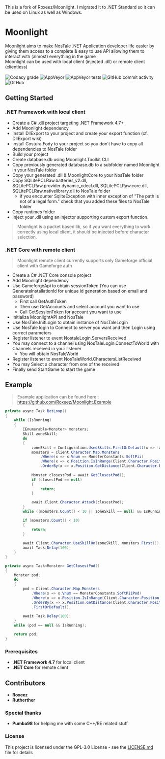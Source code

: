 This is a fork of Roxeez/Moonlight. I migrated it to .NET Standard so it can be used on Linux as well as Windows.

# Moonlight

Moonlight aims to make NosTale .NET Application developer life easier by giving them access to a complete & easy to use API allowing them to interact with (almost) everything in the game  
Moonlight can be used with local client (injected .dll) or remote client (clientless)
<br><br>
![Codacy grade](https://img.shields.io/codacy/grade/d7ecbcba4d48445f8a7e12f1bb4fb8e7)
![AppVeyor](https://img.shields.io/appveyor/build/Roxeez/Moonlight)
![AppVeyor tests](https://img.shields.io/appveyor/tests/Roxeez/Moonlight)
![GitHub commit activity](https://img.shields.io/github/commit-activity/m/Roxeez/Moonlight)
![GitHub](https://img.shields.io/github/license/Roxeez/Moonlight)

## Getting Started

### .NET Framework with local client

- Create a C# .dll project targeting .NET Framework 4.7+
- Add Moonlight dependency
- Install DllExport to your project and create your export function (cf. DllExport wiki)
- Install Costura.Fody to your project so you don't have to copy all dependencies to NosTale folder
- Build your project
- Create database.db using Moonlight.Toolkit CLI
- Copy previously generated database.db to a subfolder named Moonlight in your NosTale folder
- Copy your generated .dll & MoonlightCore to your NosTale folder
- Copy SQLitePCLRaw.batteries_v2.dll, SQLitePCLRaw.provider.dynamic_cdecl.dll, SQLitePCLRaw.core.dll, SQLitePCLRaw.nativelibrary.dll to NosTale folder
  - if you encounter SqliteException with inner exception of "The path is not of a legal form." check that you added these files to NosTale folder
- Copy runtimes folder
- Inject your .dll using an injector supporting custom export function.

> Moonlight is a packet based lib, so if you want everything to work correctly using local client, it should be injected before character selection.

### .NET Core with remote client

> Moonlight remote client currently supports only Gameforge official client with Gameforge auth

- Create a C# .NET Core console project
- Add Moonlight dependency
- Use GameforgeApi to obtain sessionToken (You can use GenerateInstallationId for unique id generation based on email and password)
  - First call GetAuthToken
  - Then use GetAccounts and select account you want to use
  - Call GetSessionToken for account you want to use
- Initializa MoonlightAPI and NosTale
- Use NosTale.InitLogin to obtain instance of NosTaleLogin
- Use NosTale login to Connect to server you want and then Login using correct parameters
- Register listener to event NostaleLogin.ServersReceived
- You may connect to a channel using NosTaleLogin.ConnectToWorld with Channels received in your listener
  - You will obtain NosTaleWorld
- Register listener to event NosTaleWorld.CharactersListReceived
- You may Select a character from one of the received
- Finally send StartGame to start the game

## Example
>Example application can be found here : https://github.com/Roxeez/Moonlight.Example
```csharp
private async Task BotLoop()
{
    while (IsRunning)
    {
        IEnumerable<Monster> monsters;
        Skill zoneSkill;
        do
        {
            zoneSkill = Configuration.UsedSkills.FirstOrDefault(x => !x.IsOnCooldown);
            monsters = Client.Character.Map.Monsters
                .Where(x => x.Vnum == MonsterConstants.SoftPii)
                .Where(x => x.Position.IsInRange(Client.Character.Position, Radius))
                .OrderBy(x => x.Position.GetDistance(Client.Character.Position));
            
            Monster closestPod = await GetClosestPod();
            if (closestPod == null)
            {
                return;
            }

            await Client.Character.Attack(closestPod);
        } 
        while ((monsters.Count() < 10 || zoneSkill == null) && IsRunning);

        if (monsters.Count() < 10)
        {
            return;
        }
        
        await Client.Character.UseSkillOn(zoneSkill, monsters.First());
        await Task.Delay(100);
    }
}

private async Task<Monster> GetClosestPod()
{
    Monster pod;
    do
    {
        pod = Client.Character.Map.Monsters
            .Where(x => x.Vnum == MonsterConstants.SoftPiiPod)
            .Where(x => x.Position.IsInRange(Client.Character.Position, Radius))
            .OrderBy(x => x.Position.GetDistance(Client.Character.Position))
            .FirstOrDefault();
        
        await Task.Delay(100);
    } 
    while (pod == null && IsRunning);

    return pod;
}
```

### Prerequisites

- **.NET Framework 4.7** for local client
- **.NET Core** for remote client

## Contributors
* **Roxeez**
* **Rutherther**

### Special thanks

* **Pumba98** for helping me with some C++/RE related stuff

### License

This project is licensed under the GPL-3.0 License - see the [LICENSE.md](LICENSE.md) file for details
